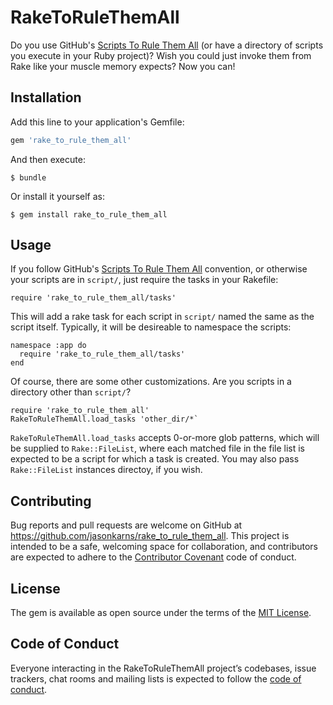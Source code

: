# RakeToRuleThemAll

Do you use GitHub's [Scripts To Rule Them All](https://github.com/github/scripts-to-rule-them-all/) (or have a directory of scripts you execute in your Ruby project)? Wish you could just invoke them from Rake like your muscle memory expects? Now you can!

## Installation

Add this line to your application's Gemfile:

```ruby
gem 'rake_to_rule_them_all'
```

And then execute:

    $ bundle

Or install it yourself as:

    $ gem install rake_to_rule_them_all

## Usage

If you follow GitHub's [Scripts To Rule Them All](https://github.com/github/scripts-to-rule-them-all/) convention, or otherwise your scripts are in `script/`, just require the tasks in your Rakefile:

    require 'rake_to_rule_them_all/tasks'
    
This will add a rake task for each script in `script/` named the same as the script itself. Typically, it will be desireable to namespace the scripts:

    namespace :app do
      require 'rake_to_rule_them_all/tasks'
    end
    
Of course, there are some other customizations. Are you scripts in a directory other than `script/`?

    require 'rake_to_rule_them_all'
    RakeToRuleThemAll.load_tasks 'other_dir/*`
    
`RakeToRuleThemAll.load_tasks` accepts 0-or-more glob patterns, which will be supplied to `Rake::FileList`, where each matched file in the file list is expected to be a script for which a task is created. You may also pass `Rake::FileList` instances directoy, if you wish.

## Contributing

Bug reports and pull requests are welcome on GitHub at https://github.com/jasonkarns/rake_to_rule_them_all. This project is intended to be a safe, welcoming space for collaboration, and contributors are expected to adhere to the [Contributor Covenant](http://contributor-covenant.org) code of conduct.

## License

The gem is available as open source under the terms of the [MIT License](https://opensource.org/licenses/MIT).

## Code of Conduct

Everyone interacting in the RakeToRuleThemAll project’s codebases, issue trackers, chat rooms and mailing lists is expected to follow the [code of conduct](https://github.com/jasonkarns/rake_to_rule_them_all/blob/master/CODE_OF_CONDUCT.md).
